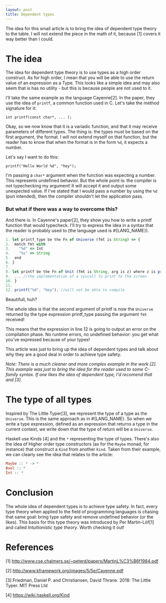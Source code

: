 ```yaml
---
layout: post
title: Dependent types
---
```


The idea for this small article is to bring the idea of dependent type theory to the table. I will not extend the piece in the math of it, because [1] covers it way better than I could.

# The idea

The idea for dependent type theory is to use types as a high order construct. As for high order, I mean that you will be able to use the return value of an expression as a Type. This looks like a simple idea and may also seem that is has no utility - but this is because people are not used to it. 

I'll take the same example as the language Cayenne[2]. In the paper, they use the idea of ```printf```, a common function used in C. Let's take the method signature for it:

```int printf(const char*, ... );```

Okay, so we now know that it is a variadic function, and that it may receive parameters of different types. The thing is: the types must be based on the first argument, the format. I will not extend myself on that function, but the reader has to know that when the format is in the form ```%d```, it expects a number. 

Let's say I want to do this:

```printf("Hello World %d", "hey");```

I'm passing a ```char*``` argument when the function was expecting a number. This represents undefined behavior. But the whole point is: the compiler is not typechecking my argument! It will accept it and output some unexpected value. If I've stated that I would pass a number by using the ```%d``` (pun intended), then the compiler shouldn't let the application pass.

### But what if there was a way to overcome this?

And there is. In Cayenne's paper[2], they show you how to write a printf function that would typecheck. I'll try to express the idea in a syntax that the reader is probably used to (the language used is #{LANG_NAME}). 

```js
1. let printf_type be the Fn of Universe (fmt is String) => {
2.  match fmt with 
3.    "%d" => Int
4.    "%s" => String
5.  end
6. }
7.
8. let printf be the Fn of Unit (fmt is String, arg is z) where z is printf_type(fmt) => {
9.  ... //the implementation of a syscall to print to the screen
10. }
11. 
12. printf("%d", "hey"); //will not be able to compile
```

Beautifull, huh? 

The whole idea is that the second argument of printf is now the ```Universe``` returned by the type expression printf_type passing the argument ```fmt``` received!

This means that the expression in line 12 is going to output an error on the compilation phase. No runtime errors, no undefined behavior: you get what you've expressed because of your types!

This article was just to bring up the idea of dependent types and talk about why they are a good deal in order to achieve type safety.

*Note: There is a much cleaner and more complex example in the work [2]. This example was just to bring the idea for the reader used to some C-family syntax. If one likes the idea of dependent type, I'd recomend that and [3].*

# The type of all types

Inspired by The Little Typer[3], we represent the type of a type as the ```Universe```. This is the same approach as in #{LANG_NAME}. So when we write a type expression, defined as an expression that returns a type in the current context, we write down that the type of return will be a ```Universe```. 

Haskell use Kinds [4] and the ```*``` representing the type of types. There's also the idea of Higher order type constructors (as for the ```Maybe``` monad, for instance) that construct a ```Kind``` from another ```Kind```. Taken from their example, we can clearly see the idea that relates to the article:

```haskell
Maybe :: * -> *
Bool :: *
Int :: *
```

# Conclusion

The whole idea of dependent types is to achieve type safety. In fact, every type theory when applied to the field of programming languages is chasing that same goal: bring type safety and remove undefined behavior (or the likes). This basis for this type theory was introduced by Per Martin-Löf[1] and called *Intuitionistic type theory*. Worth checking it out!

# References

[1] http://www.cse.chalmers.se/~peterd/papers/MartinL%C3%B6f1984.pdf

[2] http://www.kframework.org/images/5/5e/Cayenne.pdf

[3] Friedman, Daniel P. and Christiansen, David Thrane. 2018: The Little Typer. MIT Press Ltd

[4] https://wiki.haskell.org/Kind
